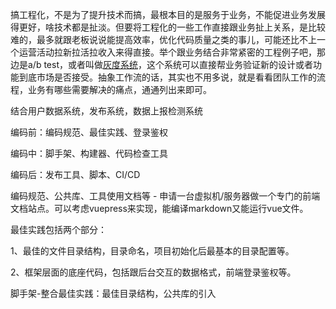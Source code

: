 搞工程化，不是为了提升技术而搞，最根本目的是服务于业务，不能促进业务发展得更好，啥技术都是扯淡。但要将工程化的一些工作直接跟业务扯上关系，是比较难的，最多就跟老板说说能提高效率，优化代码质量之类的事儿，可能还比不上一个运营活动拉新拉活拉收入来得直接。举个跟业务结合非常紧密的工程例子吧，那边是a/b test，或者叫做[灰度系统](https://www.zhihu.com/search?q=灰度系统&search_source=Entity&hybrid_search_source=Entity&hybrid_search_extra={"sourceType"%3A"answer"%2C"sourceId"%3A407728192})，这个系统可以直接帮业务验证新的设计或者功能到底市场是否接受。抽象工作流的话，其实也不用多说，就是看看团队工作的流程，业务有哪些需要解决的痛点，通通列出来即可。

结合用户数据系统，发布系统，数据上报检测系统



编码前：编码规范、最佳实践、登录鉴权

编码中：脚手架、构建器、代码检查工具

编码后：发布工具、脚本、CI/CD



编码规范、公共库、工具使用文档等 - 申请一台虚拟机/服务器做一个专门的前端文档站点。可以考虑vuepress来实现，能编译markdown又能运行vue文件。



最佳实践包括两个部分：

1、最佳的文件目录结构，目录命名，项目初始化后最基本的目录配置等。

2、框架层面的底座代码，包括跟后台交互的数据格式，前端登录鉴权等。



脚手架-整合最佳实践：最佳目录结构，公共库的引入